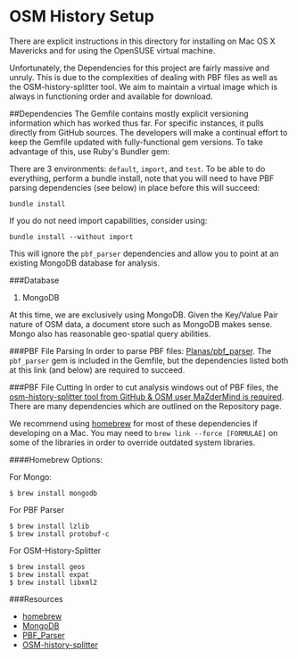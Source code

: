OSM History Setup
=====
There are explicit instructions in this directory for installing on Mac OS X Mavericks and for using the OpenSUSE virtual machine.

Unfortunately, the Dependencies for this project are fairly massive and unruly.  This is due to the complexities of dealing with PBF files as well as the OSM-history-splitter tool.  We aim to maintain a virtual image which is always in functioning order and available for download.

##Dependencies
The Gemfile contains mostly explicit versioning information which has worked thus far.  For specific instances, it pulls directly from GitHub sources.  The developers will make a continual effort to keep the Gemfile updated with fully-functional gem versions.  To take advantage of this, use Ruby's Bundler gem:

There are 3 environments: ```default```, ```import```, and ```test```.  To be able to do everything, perform a bundle install, note that you will need to have PBF parsing dependencies (see below) in place before this will succeed:

	bundle install
	
If you do not need import capabilities, consider using:

	bundle install --without import

This will ignore the ```pbf_parser``` dependencies and allow you to point at an existing MongoDB database for analysis.

###Database
1. MongoDB

At this time, we are exclusively using MongoDB.  Given the Key/Value Pair nature of OSM data, a document store such as MongoDB makes sense.  Mongo also has reasonable geo-spatial query abilities.

###PBF File Parsing
In order to parse PBF files: [Planas/pbf_parser](https://github.com/planas/pbf_parser).  The ```pbf_parser``` gem is included in the Gemfile, but the dependencies listed both at this link (and below) are required to succeed.

###PBF File Cutting
In order to cut analysis windows out of PBF files, the [osm-history-splitter tool from GitHub & OSM user MaZderMind is required](https://github.com/MaZderMind/osm-history-splitter).  There are many dependencies which are outlined on the Repository page.

We recommend using [homebrew](http://brew.sh/) for most of these dependencies if developing on a Mac.  You may need to ```brew link --force [FORMULAE]``` on some of the libraries in order to override outdated system libraries.

####Homebrew Options:

For Mongo:

	$ brew install mongodb

For PBF Parser

	$ brew install lzlib
	$ brew install protobuf-c

For OSM-History-Splitter

	$ brew install geos
	$ brew install expat
	$ brew install libxml2


###Resources
- [homebrew](http://brew.sh/)
- [MongoDB](http://www.mongodb.org/downloads)
- [PBF_Parser](https://github.com/planas/pbf_parser)
- [OSM-history-splitter](https://github.com/MaZderMind/osm-history-splitter)